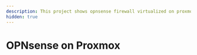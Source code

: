 ```yaml
---
description: This project shows opnsense firewall virtualized on proxmox.
hidden: true
---
```


# OPNsense on Proxmox

